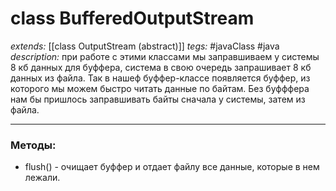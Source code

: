 # class BufferedOutputStream
*extends:* [[class OutputStream (abstract)]]
*tegs:* #javaClass #java
*description:* при работе с этими классами мы заправшиваем у системы 8 кб данных для буффера, система в свою очередь запрашивает 8 кб данных из файла. Так в нашеф буффер-классе появляется буффер, из которого мы можем быстро читать данные по байтам. Без буфффера нам бы пришлось заправшивать байты сначала у системы, затем из файла.

---
### Методы:
- flush() - очищает буффер и отдает файлу все данные, которые в нем лежали.